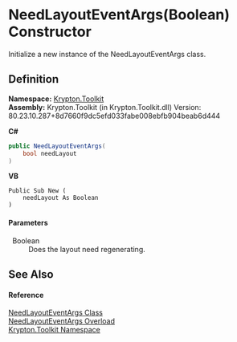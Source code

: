 # NeedLayoutEventArgs(Boolean) Constructor


Initialize a new instance of the NeedLayoutEventArgs class.



## Definition
**Namespace:** <a href="79d2eac2-21f4-54ff-7552-b20c33c30600.md">Krypton.Toolkit</a>  
**Assembly:** Krypton.Toolkit (in Krypton.Toolkit.dll) Version: 80.23.10.287+8d7660f9dc5efd033fabe008ebfb904beab6d444

**C#**
``` C#
public NeedLayoutEventArgs(
	bool needLayout
)
```
**VB**
``` VB
Public Sub New ( 
	needLayout As Boolean
)
```



#### Parameters
<dl><dt>  Boolean</dt><dd>Does the layout need regenerating.</dd></dl>

## See Also


#### Reference
<a href="e541e815-30cf-c1f5-e070-02f90c1e4caa.md">NeedLayoutEventArgs Class</a>  
<a href="4b5cfa63-7020-d3a7-6b2b-13ee55094f87.md">NeedLayoutEventArgs Overload</a>  
<a href="79d2eac2-21f4-54ff-7552-b20c33c30600.md">Krypton.Toolkit Namespace</a>  
